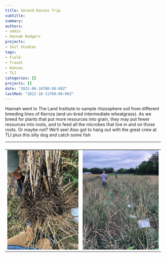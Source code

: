 ```yaml
---
title: Second Kansas Trip
subtitle: 
summary: 
authors:
- admin
- Hannah Rodgers
projects: 
- Soil Studies
tags:
- Field
- Travel
- Kansas
- TLI
categories: []
projects: []
date: "2022-08-16T00:00:00Z"
lastMod: "2022-10-11T00:00:00Z"
---
```

Hannah went to The Land Institute to sample rhizosphere soil from different breeding 
lines of Kernza (and un-bred intermediate wheatgrass). As we breed for plants that 
put more resources into grain, they may put fewer resources into roots, and to feed 
all the microbes that live in and on those roots. Or maybe not? We’ll see! Also got 
to hang out with the great crew at TLI plus this silly dog and catch some fish

              |   
:-------------------------:|:-------------------------:
![Roots](./root1.png)  |  ![Collecting samples](./fieldwork.png)